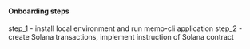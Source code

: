 #### Onboarding steps

step_1 - install local environment and run memo-cli application
step_2 - create Solana transactions, implement instruction of Solana contract
